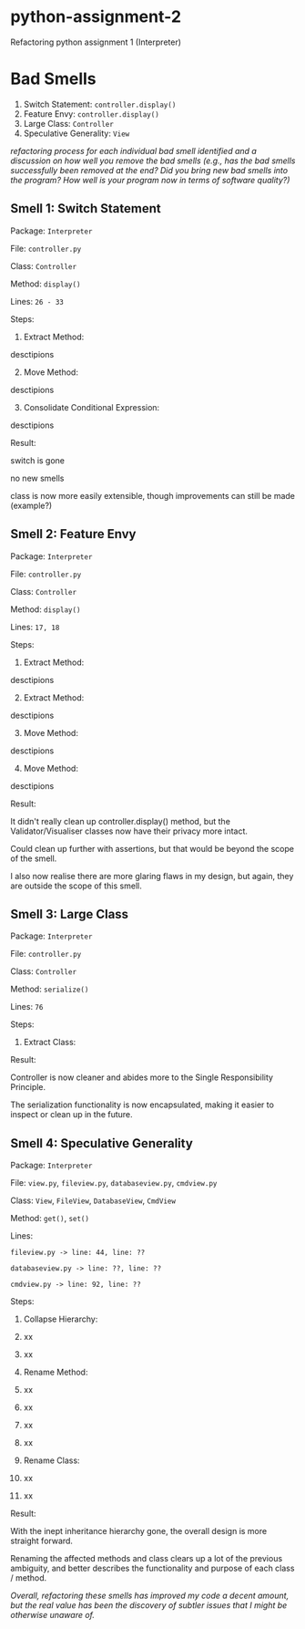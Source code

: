 # python-assignment-2
Refactoring python assignment 1 (Interpreter)

Bad Smells
==========
1. Switch Statement: `controller.display()`
2. Feature Envy: `controller.display()`
3. Large Class: `Controller`
4. Speculative Generality: `View`

 *refactoring process for each individual bad smell identified and a discussion on how well you remove the bad smells
  (e.g., has the bad smells successfully been removed at the end?
  Did you bring new bad smells into the program? 
  How well is your program now in terms of software quality?)*

Smell 1: Switch Statement
-------------------------
Package:  `Interpreter`

File:     `controller.py`

Class:    `Controller`

Method:   `display()`

Lines:    `26 - 33`

Steps:
1. Extract Method:

  desctipions
  
2. Move Method:

  desctipions
  
3. Consolidate Conditional Expression:

  desctipions

Result:

switch is gone

no new smells

class is now more easily extensible, though improvements can still be made (example?)
    
Smell 2: Feature Envy
---------------------
Package:  `Interpreter`

File:     `controller.py`

Class:    `Controller`

Method:   `display()`

Lines:    `17, 18`

Steps:
1. Extract Method:

  desctipions
  
2. Extract Method:

  desctipions
  
3. Move Method:

  desctipions
  
4. Move Method:

  desctipions

Result:

It didn't really clean up controller.display() method, but the Validator/Visualiser classes now have their privacy more intact.

Could clean up further with assertions, but that would be beyond the scope of the smell.

I also now realise there are more glaring flaws in my design, but again, they are outside the scope of this smell.
    
Smell 3: Large Class
--------------------
Package:  `Interpreter`

File:     `controller.py`

Class:    `Controller`

Method:   `serialize()`

Lines:    `76`

Steps:
1. Extract Class:

Result:

Controller is now cleaner and abides more to the Single Responsibility Principle.

The serialization functionality is now encapsulated, making it easier to inspect or clean up in the future.
    
Smell 4: Speculative Generality
-------------------------------
Package:  `Interpreter`

File:     `view.py`, `fileview.py`, `databaseview.py`, `cmdview.py`
          
Class:    `View`, `FileView`, `DatabaseView`, `CmdView`
          
Method:   `get()`, `set()`

Lines:    
```
fileview.py -> line: 44, line: ??

databaseview.py -> line: ??, line: ??
          
cmdview.py -> line: 92, line: ??
```
          
Steps:
1. Collapse Hierarchy:

  1.  xx
  
  2.  xx
  
2. Rename Method:

  1.  xx
  2.  xx
  3.  xx
  4.  xx
3. Rename Class:
  1.  xx
  
  2.  xx
    
Result:

With the inept inheritance hierarchy gone, the overall design is more straight forward.

Renaming the affected methods and class clears up a lot of the previous ambiguity, and better describes the functionality and purpose of each class / method.

*Overall, refactoring these smells has improved my code a decent amount, but the real value has been the discovery of subtler issues
that I might be otherwise unaware of.*
